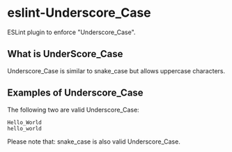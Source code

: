 # eslint-Underscore_Case

ESLint plugin to enforce "Underscore_Case".


## What is UnderScore_Case

Underscore_Case is similar to snake_case but allows uppercase characters.


## Examples of Underscore_Case

The following two are valid Underscore_Case:

```
Hello_World
hello_world
```

Please note that: snake_case is also valid Underscore_Case.
